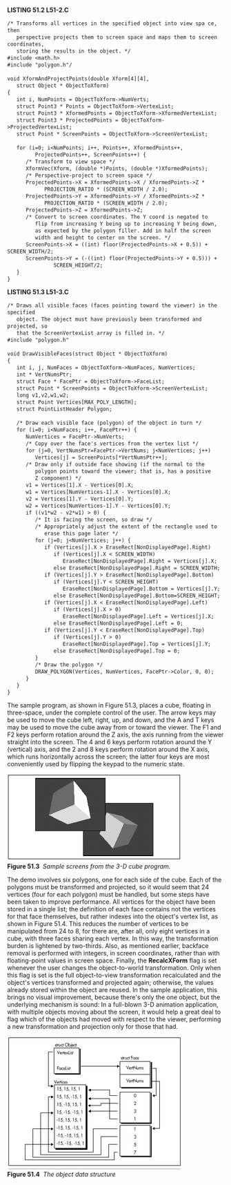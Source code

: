 **LISTING 51.2 L51-2.C**

    /* Transforms all vertices in the specified object into view spa ce, then
       perspective projects them to screen space and maps them to screen coordinates,
       storing the results in the object. */
    #include <math.h>
    #include "polygon.h"/

    void XformAndProjectPoints(double Xform[4][4],
       struct Object * ObjectToXform)
    {
       int i, NumPoints = ObjectToXform->NumVerts;
       struct Point3 * Points = ObjectToXform->VertexList;
       struct Point3 * XformedPoints = ObjectToXform->XformedVertexList;
       struct Point3 * ProjectedPoints = ObjectToXform->ProjectedVertexList;
       struct Point * ScreenPoints = ObjectToXform->ScreenVertexList;

       for (i=0; i<NumPoints; i++, Points++, XformedPoints++,
             ProjectedPoints++, ScreenPoints++) {
          /* Transform to view space */
          XformVec(Xform, (double *)Points, (double *)XformedPoints);
          /* Perspective-project to screen space */
          ProjectedPoints->X = XformedPoints->X / XformedPoints->Z *
                PROJECTION_RATIO * (SCREEN_WIDTH / 2.0);
          ProjectedPoints->Y = XformedPoints->Y / XformedPoints->Z *
                PROJECTION_RATIO * (SCREEN_WIDTH / 2.0);
          ProjectedPoints->Z = XformedPoints->Z;
          /* Convert to screen coordinates. The Y coord is negated to
             flip from increasing Y being up to increasing Y being down,
             as expected by the polygon filler. Add in half the screen
             width and height to center on the screen. */
          ScreenPoints->X = ((int) floor(ProjectedPoints->X + 0.5)) + SCREEN_WIDTH/2;
          ScreenPoints->Y = (-((int) floor(ProjectedPoints->Y + 0.5))) +
                   SCREEN_HEIGHT/2;
       }
    }

**LISTING 51.3 L51-3.C**

    /* Draws all visible faces (faces pointing toward the viewer) in the specified
       object. The object must have previously been transformed and projected, so
       that the ScreenVertexList array is filled in. */
    #include "polygon.h"

    void DrawVisibleFaces(struct Object * ObjectToXform)
    {
       int i, j, NumFaces = ObjectToXform->NumFaces, NumVertices;
       int * VertNumsPtr;
       struct Face * FacePtr = ObjectToXform->FaceList;
       struct Point * ScreenPoints = ObjectToXform->ScreenVertexList;
       long v1,v2,w1,w2;
       struct Point Vertices[MAX_POLY_LENGTH];
       struct PointListHeader Polygon;

       /* Draw each visible face (polygon) of the object in turn */
       for (i=0; i<NumFaces; i++, FacePtr++) {
          NumVertices = FacePtr->NumVerts;
          /* Copy over the face's vertices from the vertex list */
          for (j=0, VertNumsPtr=FacePtr->VertNums; j<NumVertices; j++)
             Vertices[j] = ScreenPoints[*VertNumsPtr++];
          /* Draw only if outside face showing (if the normal to the
             polygon points toward the viewer; that is, has a positive
             Z component) */
          v1 = Vertices[1].X - Vertices[0].X;
          w1 = Vertices[NumVertices-1].X - Vertices[0].X;
          v2 = Vertices[1].Y - Vertices[0].Y;
          w2 = Vertices[NumVertices-1].Y - Vertices[0].Y;
          if ((v1*w2 - v2*w1) > 0) {
             /* It is facing the screen, so draw */
             /* Appropriately adjust the extent of the rectangle used to
                erase this page later */
             for (j=0; j<NumVertices; j++) {
                if (Vertices[j].X > EraseRect[NonDisplayedPage].Right)
                   if (Vertices[j].X < SCREEN_WIDTH)
                      EraseRect[NonDisplayedPage].Right = Vertices[j].X;
                   else EraseRect[NonDisplayedPage].Right = SCREEN_WIDTH;
                if (Vertices[j].Y > EraseRect[NonDisplayedPage].Bottom)
                   if (Vertices[j].Y < SCREEN_HEIGHT)
                      EraseRect[NonDisplayedPage].Bottom = Vertices[j].Y;
                   else EraseRect[NonDisplayedPage].Bottom=SCREEN_HEIGHT;
                if (Vertices[j].X < EraseRect[NonDisplayedPage].Left)
                   if (Vertices[j].X > 0)
                      EraseRect[NonDisplayedPage].Left = Vertices[j].X;
                   else EraseRect[NonDisplayedPage].Left = 0;
                if (Vertices[j].Y < EraseRect[NonDisplayedPage].Top)
                   if (Vertices[j].Y > 0)
                      EraseRect[NonDisplayedPage].Top = Vertices[j].Y;
                   else EraseRect[NonDisplayedPage].Top = 0;
             }
             /* Draw the polygon */
             DRAW_POLYGON(Vertices, NumVertices, FacePtr->Color, 0, 0);
          }
       }
    }

The sample program, as shown in Figure 51.3, places a cube, floating in
three-space, under the complete control of the user. The arrow keys may
be used to move the cube left, right, up, and down, and the A and T keys
may be used to move the cube away from or toward the viewer. The F1 and
F2 keys perform rotation around the Z axis, the axis running from the
viewer straight into the screen. The 4 and 6 keys perform rotation
around the Y (vertical) axis, and the 2 and 8 keys perform rotation
around the X axis, which runs horizontally across the screen; the latter
four keys are most conveniently used by flipping the keypad to the
numeric state.

![](images/51-03.jpg)\
 **Figure 51.3**  *Sample screens from the 3-D cube program.*

The demo involves six polygons, one for each side of the cube. Each of
the polygons must be transformed and projected, so it would seem that 24
vertices (four for each polygon) must be handled, but some steps have
been taken to improve performance. All vertices for the object have been
stored in a single list; the definition of each face contains not the
vertices for that face themselves, but rather indexes into the object's
vertex list, as shown in Figure 51.4. This reduces the number of
vertices to be manipulated from 24 to 8, for there are, after all, only
eight vertices in a cube, with three faces sharing each vertex. In this
way, the transformation burden is lightened by two-thirds. Also, as
mentioned earlier, backface removal is performed with integers, in
screen coordinates, rather than with floating-point values in screen
space. Finally, the **RecalcXForm** flag is set whenever the user
changes the object-to-world transformation. Only when this flag is set
is the full object-to-view transformation recalculated and the object's
vertices transformed and projected again; otherwise, the values already
stored within the object are reused. In the sample application, this
brings no visual improvement, because there's only the one object, but
the underlying mechanism is sound: In a full-blown 3-D animation
application, with multiple objects moving about the screen, it would
help a great deal to flag which of the objects had moved with respect to
the viewer, performing a new transformation and projection only for
those that had.

![](images/51-04.jpg)\
 **Figure 51.4**  *The object data structure*
